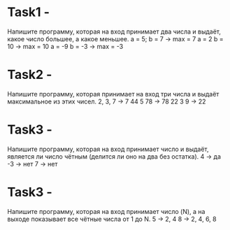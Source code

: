 # Task1 - 
Напишите программу, которая на вход
принимает два числа и выдаёт, какое число большее, а
какое меньшее.
a = 5; b = 7 -> max = 7
a = 2 b = 10 -> max = 10
a = -9 b = -3 -> max = -3

# Task2 - 
Напишите программу, которая принимает на
вход три числа и выдаёт максимальное из этих чисел.
2, 3, 7 -> 7
44 5 78 -> 78
22 3 9 -> 22

# Task3 - 
Напишите программу, которая на вход
принимает число и выдаёт, является ли число чётным
(делится ли оно на два без остатка).
4 -> да
-3 -> нет
7 -> нет

# Task3 - 
Напишите программу, которая на вход
принимает число (N), а на выходе показывает все чётные
числа от 1 до N.
5 -> 2, 4
8 -> 2, 4, 6, 8

